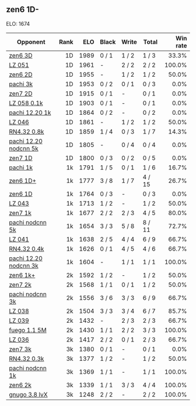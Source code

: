 ## zen6 1D- ##

ELO: 1674

Opponent | Rank | ELO | Black | Write | Total | Win rate
---------|-----:|----:|-------|-------|-------|-------:
[zen6 3D](zen6%203D.md) | 1D | 1989 | 0 / 1 | 1 / 2 | 1 / 3 | 33.3%
[LZ 051](LZ%20051.md) | 1D | 1961 | - | 2 / 2 | 2 / 2 | 100.0%
[zen6 2D](zen6%202D.md) | 1D | 1955 | - | 1 / 2 | 1 / 2 | 50.0%
[pachi 3k](pachi%203k.md) | 1D | 1953 | 0 / 2 | 0 / 1 | 0 / 3 | 0.0%
[zen7 2D](zen7%202D.md) | 1D | 1915 | 0 / 1 | - | 0 / 1 | 0.0%
[LZ 058 0.1k](LZ%20058%200.1k.md) | 1D | 1903 | 0 / 1 | - | 0 / 1 | 0.0%
[pachi 12.20 1k](pachi%2012.20%201k.md) | 1D | 1864 | 0 / 2 | - | 0 / 2 | 0.0%
[LZ 046](LZ%20046.md) | 1D | 1861 | - | 1 / 2 | 1 / 2 | 50.0%
[RN4.32 0.8k](RN4.32%200.8k.md) | 1D | 1859 | 1 / 4 | 0 / 3 | 1 / 7 | 14.3%
[pachi 12.20 nodcnn 5k](pachi%2012.20%20nodcnn%205k.md) | 1D | 1805 | - | 0 / 4 | 0 / 4 | 0.0%
[zen7 1D](zen7%201D.md) | 1D | 1800 | 0 / 3 | 0 / 2 | 0 / 5 | 0.0%
[pachi 1k](pachi%201k.md) | 1k | 1791 | 1 / 5 | 0 / 1 | 1 / 6 | 16.7%
[zen6 1D+](zen6%201D+.md) | 1k | 1777 | 3 / 8 | 1 / 7 | 4 / 15 | 26.7%
[zen6 1D](zen6%201D.md) | 1k | 1764 | 0 / 3 | - | 0 / 3 | 0.0%
[LZ 043](LZ%20043.md) | 1k | 1713 | 1 / 2 | - | 1 / 2 | 50.0%
[zen7 1k](zen7%201k.md) | 1k | 1677 | 2 / 2 | 2 / 3 | 4 / 5 | 80.0%
[pachi nodcnn 5k](pachi%20nodcnn%205k.md) | 1k | 1654 | 3 / 3 | 5 / 8 | 8 / 11 | 72.7%
[LZ 041](LZ%20041.md) | 1k | 1638 | 2 / 5 | 4 / 4 | 6 / 9 | 66.7%
[RN4.32 0.4k](RN4.32%200.4k.md) | 1k | 1626 | 0 / 1 | 4 / 5 | 4 / 6 | 66.7%
[pachi 12.20 nodcnn 3k](pachi%2012.20%20nodcnn%203k.md) | 1k | 1604 | - | 1 / 1 | 1 / 1 | 100.0%
[zen6 1k+](zen6%201k+.md) | 2k | 1592 | 1 / 2 | - | 1 / 2 | 50.0%
[zen7 2k](zen7%202k.md) | 2k | 1568 | 1 / 1 | 0 / 1 | 1 / 2 | 50.0%
[pachi nodcnn 3k](pachi%20nodcnn%203k.md) | 2k | 1556 | 3 / 6 | 3 / 3 | 6 / 9 | 66.7%
[LZ 038](LZ%20038.md) | 2k | 1504 | 3 / 3 | 3 / 4 | 6 / 7 | 85.7%
[LZ 039](LZ%20039.md) | 2k | 1432 | - | 2 / 3 | 2 / 3 | 66.7%
[fuego 1.1 5M](fuego%201.1%205M.md) | 2k | 1430 | 1 / 1 | 2 / 2 | 3 / 3 | 100.0%
[LZ 036](LZ%20036.md) | 2k | 1417 | 2 / 2 | 0 / 1 | 2 / 3 | 66.7%
[zen7 3k](zen7%203k.md) | 3k | 1380 | 0 / 1 | - | 0 / 1 | 0.0%
[RN4.32 0.3k](RN4.32%200.3k.md) | 3k | 1377 | 1 / 2 | - | 1 / 2 | 50.0%
[pachi nodcnn 1k](pachi%20nodcnn%201k.md) | 3k | 1369 | 1 / 1 | - | 1 / 1 | 100.0%
[zen6 2k](zen6%202k.md) | 3k | 1339 | 1 / 1 | 3 / 3 | 4 / 4 | 100.0%
[gnugo 3.8 lvX](gnugo%203.8%20lvX.md) | 3k | 1248 | 2 / 2 | - | 2 / 2 | 100.0%

